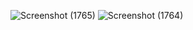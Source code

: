 ![Screenshot (1765)](https://github.com/user-attachments/assets/6a82a554-c876-4546-8b3f-b9bdd5c77274)
![Screenshot (1764)](https://github.com/user-attachments/assets/f4e1c2d3-a645-4b16-b6fd-b176c72ce81e)
